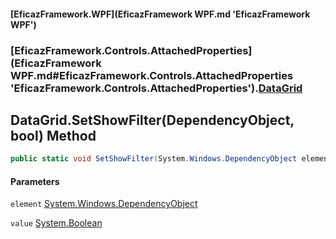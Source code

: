 #### [EficazFramework.WPF](EficazFramework WPF.md 'EficazFramework WPF')
### [EficazFramework.Controls.AttachedProperties](EficazFramework WPF.md#EficazFramework.Controls.AttachedProperties 'EficazFramework.Controls.AttachedProperties').[DataGrid](EficazFramework.Controls.AttachedProperties/DataGrid.md 'EficazFramework.Controls.AttachedProperties.DataGrid')

## DataGrid.SetShowFilter(DependencyObject, bool) Method

```csharp
public static void SetShowFilter(System.Windows.DependencyObject element, bool value);
```
#### Parameters

<a name='EficazFramework.Controls.AttachedProperties.DataGrid.SetShowFilter(System.Windows.DependencyObject,bool).element'></a>

`element` [System.Windows.DependencyObject](https://docs.microsoft.com/en-us/dotnet/api/System.Windows.DependencyObject 'System.Windows.DependencyObject')

<a name='EficazFramework.Controls.AttachedProperties.DataGrid.SetShowFilter(System.Windows.DependencyObject,bool).value'></a>

`value` [System.Boolean](https://docs.microsoft.com/en-us/dotnet/api/System.Boolean 'System.Boolean')